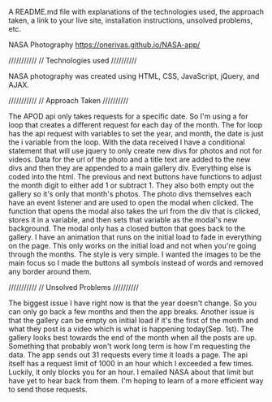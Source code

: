 A README.md file with explanations of the technologies used, the approach taken, a link to your live site, installation instructions, unsolved problems, etc.

NASA Photography
https://onerivas.github.io/NASA-app/

///////////
// Technologies used
//////////

NASA photography was created using HTML, CSS, JavaScript, jQuery, and AJAX.

///////////
// Approach Taken
//////////

The APOD api only takes requests for a specific date. So I'm using a for loop that creates a different request for each day of the month. 
The for loop has the api request with variables to set the year, and month, the date is just the i variable from the loop. 
With the data received I have a conditional statement that will use jquery to only create new divs for photos and not for videos. Data for the url of the photo and a title text are added to the new divs and then they are appended to a main gallery div.
Everything else is coded into the html. 
The previous and next buttons have functions to adjust the month digit to either add 1 or subtract 1. They also both empty out the gallery so it's only that month's photos. 
The photo divs themselves each have an event listener and are used to open the modal when clicked. The function that opens the modal also takes the url from the div that is clicked, stores it in a variable, and then sets that variable as the modal's new background. The modal only has a closed button that goes back to the gallery. 
I have an animation that runs on the initial load to fade in everything on the page. This only works on the initial load and not when you're going through the months.
The style is very simple. I wanted the images to be the main focus so I made the buttons all symbols instead of words and removed any border around them. 

///////////
// Unsolved Problems
//////////

The biggest issue I have right now is that the year doesn't change. So you can only go back a few months and then the app breaks. Another issue is that the gallery can be empty on initial load if it's the first of the month and what they post is a video which is what is happening today(Sep. 1st). The gallery looks best towards the end of the month when all the posts are up. Something that probably won't work long term is how I'm requesting the data. The app sends out 31 requests every time it loads a page. The api itself has a request limit of 1000 in an hour which I exceeded a few times. Luckily, it only blocks you for an hour. 
I emailed NASA about that limit but have yet to hear back from them. I'm hoping to learn of a more efficient way to send those requests. 
